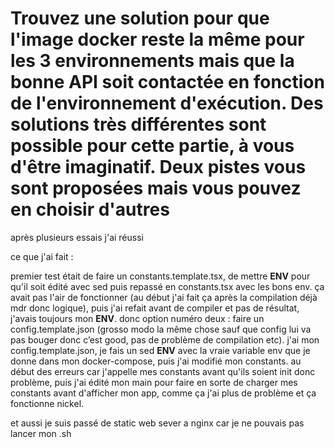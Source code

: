 # Trouvez une solution pour que l'image docker reste la même pour les 3 environnements mais que la bonne API soit contactée en fonction de l'environnement d'exécution. Des solutions très différentes sont possible pour cette partie, à vous d'être imaginatif. Deux pistes vous sont proposées mais vous pouvez en choisir d'autres 




après plusieurs essais j'ai réussi

ce que j'ai fait :

premier test était de faire un constants.template.tsx, de mettre __ENV__ pour qu'il soit édité avec sed puis repassé en constants.tsx avec les bons env. ça avait pas l'air de fonctionner (au début j'ai fait ça après la compilation déjà mdr donc logique), puis j'ai refait avant de compiler et pas de résultat, j'avais toujours mon __ENV__. donc option numéro deux : faire un config.template.json (grosso modo la même chose sauf que config lui va pas bouger donc c’est good, pas de problème de compilation etc). j'ai mon config.template.json, je fais un sed __ENV__ avec la vraie variable env que je donne dans mon docker-compose, puis j'ai modifié mon constants. au début des erreurs car j'appelle mes constants avant qu'ils soient init donc problème, puis j'ai édité mon main pour faire en sorte de charger mes constants avant d'afficher mon app, comme ça j'ai plus de problème et ça fonctionne nickel.

et aussi je suis passé de static web sever a nginx car je ne pouvais pas lancer mon .sh 